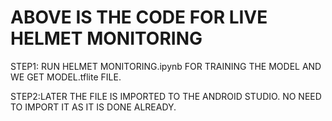# ABOVE IS THE CODE FOR LIVE HELMET MONITORING

STEP1: RUN HELMET MONITORING.ipynb FOR TRAINING THE MODEL AND WE GET MODEL.tflite FILE.

STEP2:LATER THE FILE IS IMPORTED TO THE ANDROID STUDIO. NO NEED TO IMPORT IT AS IT IS DONE ALREADY.



